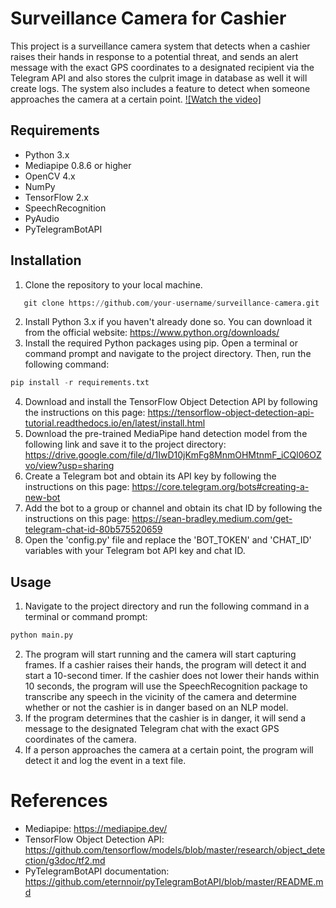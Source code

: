 # Surveillance Camera for Cashier
This project is a surveillance camera system that detects when a cashier raises their hands in response to a potential threat, and sends an alert message with the exact GPS coordinates to a designated recipient via the Telegram API and also stores the culprit image in database as well it will create logs. The system also includes a feature to detect when someone approaches the camera at a certain point.
[![Watch the video]](https://www.linkedin.com/posts/activity-6941673746109714432-XHKC?utm_source=share&utm_medium=member_desktop)
## Requirements
* Python 3.x
* Mediapipe 0.8.6 or higher
* OpenCV 4.x
* NumPy
* TensorFlow 2.x
* SpeechRecognition
* PyAudio
* PyTelegramBotAPI
## Installation
1. Clone the repository to your local machine. 
 ```python 
    git clone https://github.com/your-username/surveillance-camera.git
 ``` 
2. Install Python 3.x if you haven't already done so. You can download it from the official website: https://www.python.org/downloads/
3. Install the required Python packages using pip. Open a terminal or command prompt and navigate to the project directory. Then, run the following command:
```python 
pip install -r requirements.txt
``` 
4. Download and install the TensorFlow Object Detection API by following the instructions on this page: https://tensorflow-object-detection-api-tutorial.readthedocs.io/en/latest/install.html
5. Download the pre-trained MediaPipe hand detection model from the following link and save it to the project directory: https://drive.google.com/file/d/1IwD10jKmFg8MnmOHMtnmF_iCQl06OZvo/view?usp=sharing
6. Create a Telegram bot and obtain its API key by following the instructions on this page: https://core.telegram.org/bots#creating-a-new-bot
7. Add the bot to a group or channel and obtain its chat ID by following the instructions on this page: https://sean-bradley.medium.com/get-telegram-chat-id-80b575520659
8. Open the 'config.py' file and replace the 'BOT_TOKEN' and 'CHAT_ID' variables with your Telegram bot API key and chat ID.
## Usage
1. Navigate to the project directory and run the following command in a terminal or command prompt:
```python 
python main.py
```
2. The program will start running and the camera will start capturing frames. If a cashier raises their hands, the program will detect it and start a 10-second timer. If the cashier does not lower their hands within 10 seconds, the program will use the SpeechRecognition package to transcribe any speech in the vicinity of the camera and determine whether or not the cashier is in danger based on an NLP model.
3. If the program determines that the cashier is in danger, it will send a message to the designated Telegram chat with the exact GPS coordinates of the camera.
4. If a person approaches the camera at a certain point, the program will detect it and log the event in a text file.
# References
* Mediapipe: https://mediapipe.dev/
* TensorFlow Object Detection API: https://github.com/tensorflow/models/blob/master/research/object_detection/g3doc/tf2.md
* PyTelegramBotAPI documentation: https://github.com/eternnoir/pyTelegramBotAPI/blob/master/README.md
